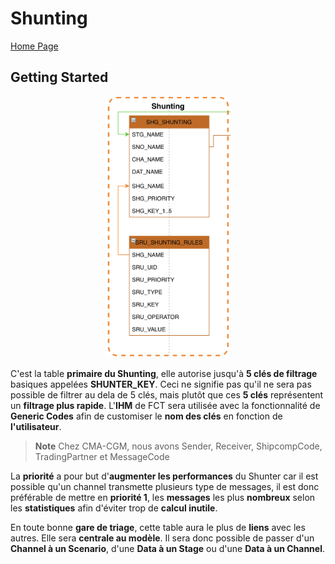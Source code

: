 # Shunting #

[Home Page](../README.md)

## Getting Started ##

<p align="center"><img src="FCT--Framework--DataModel--Shunting.png" width="200"></p>

C'est la table __primaire du Shunting__, elle autorise jusqu'à __5 clés de filtrage__ basiques appelées __SHUNTER_KEY__.
Ceci ne signifie pas qu'il ne sera pas possible de filtrer au dela de 5 clés, mais plutôt que ces __5 clés__ représentent un __filtrage plus rapide__.
L'__IHM__ de FCT sera utilisée avec la fonctionnalité de __Generic Codes__ afin de customiser le __nom des clés__ en fonction de __l'utilisateur__.
> **Note** Chez CMA-CGM, nous avons Sender, Receiver, ShipcompCode, TradingPartner et MessageCode

La __priorité__ a pour but d'__augmenter les performances__ du Shunter car il est possible qu'un channel transmette plusieurs type de messages, il est donc préférable de mettre en __priorité 1__, les __messages__ les plus __nombreux__ selon les __statistiques__ afin d'éviter trop de __calcul inutile__.

En toute bonne __gare de triage__, cette table aura le plus de __liens__ avec les autres. Elle sera __centrale au modèle__.
Il sera donc possible de passer d'un __Channel à un Scenario__, d'une __Data à un Stage__ ou d'une __Data à un Channel__.

